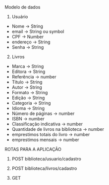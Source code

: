 Modelo de dados
1. Usuário
  - Nome -> String
  - email -> String ou symbol
  - CPF -> Number
  - endereço -> String
  - Senha -> String

2. Livros
 - Marca -> String
 - Editora -> String
 - Referência -> number
 - Título -> String
 - Autor -> String
 - Formato -> String
 - Edição -> String
 - Categoria -> String
 - Idioma -> String
 - Número de páginas -> number
 - ISBN -> number
 - Classificação indicativa -> number
 - Quantidade de livros na biblioteca -> number
 - emprestimos totais do livro -> number
 - emprestimos mensais -> number

 ROTAS PARA A APLICAÇÃO

 1. POST biblioteca/usuario/cadastro

 2. POST biblioteca/livros/cadastro

 3. GET


